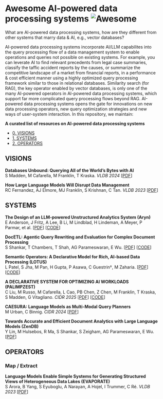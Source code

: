 # Awesome AI-powered data processing systems  ![Awesome](https://cdn.rawgit.com/sindresorhus/awesome/d7305f38d29fed78fa85652e3a63e154dd8e8829/media/badge.svg)
What are AI-powered data processing systems, how are they different from other systems that marry data & AI, e.g., vector databases?

AI-powered data processing systems incorporate AI/LLM capabilites into the query processing flow of a data management system to enable operations and queries not possible on existing systems. For example, you can leverate AI to find relevant precedents from legal case summaries, classify the taffic accident reports by the causes, or summarize the competitive landscape of a market from financial reports, in a performance & cost efficient manner using a highly optimized query processing framework similar to those in relational databases. Similarity search (for RAG), the key operator enabled by vector databases, is only one of the many AI-powered operators in AI-powered data processing systems, which support far more complicated query processing flows beyond RAG. AI-powered data processing systems opens the gate for innovations on new data processing operators, new query optimization strategies and new ways of user-system interaction. In this repository, we maintain:

**A curated list of resources on AI-powered data processing systems**
- [0. VISIONS](#visions)
- [1. SYSTEMS](#systems)
- [2. OPERATORS](#operators)

## VISIONS
**Databases Unbound: Querying All of the World’s Bytes with AI**  
S Madden, M Cafarella, M Franklin, T Kraska. _VLDB 2024_ [[PDF](https://dl.acm.org/doi/abs/10.14778/3685800.3685916)]

**How Large Language Models Will Disrupt Data Management**  
RC Fernandez, AJ Elmore, MJ Franklin, S Krishnan, C Tan. _VLDB 2023_ [[PDF](https://www.vldb.org/pvldb/vol16/p3302-fernandez.pdf)]

## SYSTEMS
**The Design of an LLM-powered Unstructured Analytics System (Aryn)**  
E Anderson, J Fritz, A Lee, B Li, M Lindblad, H Lindeman, A Meyer, P Parmar, et al. [[PDF](https://arxiv.org/pdf/2409.00847)] [[CODE](https://github.com/aryn-ai/sycamore)]

**DocETL: Agentic Query Rewriting and Evaluation for Complex Document Processing**  
S Shankar, T Chambers, T Shah, AG Parameswaran, E Wu. [[PDF](https://arxiv.org/abs/2410.12189)] [[CODE](https://github.com/ucbepic/docetl)]

**Semantic Operators: A Declarative Model for Rich, AI-based Data Processing (LOTUS)**  
L Patel, S Jha, M Pan, H Gupta, P Asawa, C Guestrin†, M Zaharia. [[PDF](https://arxiv.org/abs/2407.11418)] [[CODE](https://github.com/lotus-data/lotus)]

**A DECLARATIVE SYSTEM FOR OPTIMIZING AI WORKLOADS (PALIMPZEST)**  
C Liu, M Russo, M Cafarella, L Cao, PB Chen, Z Chen, M Franklin, T Kraska, S Madden, G Vitagliano. _CIDR 2025_ [[PDF](https://arxiv.org/pdf/2405.14696)] [[CODE](https://github.com/mitdbg/palimpzest)]

**CAESURA: Language Models as Multi-Modal Query Planners**  
M Urban, C Binnig. _CIDR 2024_ [[PDF](https://www.cidrdb.org/cidr2024/papers/p14-urban.pdf)]

**Towards Accurate and Efficient Document Analytics with Large Language Models (ZenDB)**  
Y Lin, M Hulsebos, R Ma, S Shankar, S Zeigham, AG Parameswaran, E Wu. [[PDF](https://arxiv.org/abs/2405.04674)]

## OPERATORS
### Map / Extract
**Language Models Enable Simple Systems for Generating Structured Views of Heterogeneous Data Lakes (EVAPORATE)**  
S Arora, B Yang, S Eyuboglu, A Narayan, A Hojel, I Trummer, C Ré. _VLDB 2023_ [[PDF](https://www.vldb.org/pvldb/vol17/p92-arora.pdf)]

